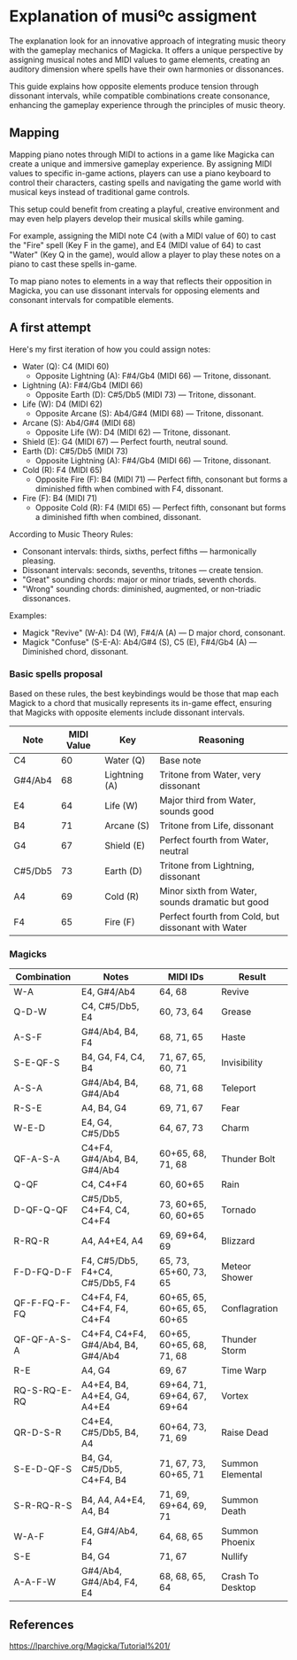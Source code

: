 # Explanation of musiºc assigment

The explanation look for an innovative approach of integrating music theory
with the gameplay mechanics of Magicka.
It offers a unique perspective by assigning musical notes and MIDI values to game elements,
creating an auditory dimension where spells have their own harmonies or dissonances.

This guide explains how opposite elements produce tension through dissonant intervals,
while compatible combinations create consonance,
enhancing the gameplay experience through the principles of music theory.

## Mapping

Mapping piano notes through MIDI to actions in a game like Magicka
can create a unique and immersive gameplay experience.
By assigning MIDI values to specific in-game actions,
players can use a piano keyboard to control their characters, casting spells
and navigating the game world with musical keys instead of traditional game controls.

This setup could benefit from creating a playful, creative environment and may even help players develop their musical skills while gaming.

For example,
assigning the MIDI note C4 (with a MIDI value of 60) to cast the "Fire" spell (Key F in the game),
and E4 (MIDI value of 64) to cast "Water" (Key Q in the game),
would allow a player to play these notes on a piano to cast these spells in-game.

To map piano notes to elements in a way that reflects their opposition in Magicka,
you can use dissonant intervals for opposing elements and consonant intervals for compatible elements.

## A first attempt

Here's my first iteration of how you could assign notes:

- Water (Q): C4 (MIDI 60)
  - Opposite Lightning (A): F#4/Gb4 (MIDI 66) — Tritone, dissonant.
- Lightning (A): F#4/Gb4 (MIDI 66)
  - Opposite Earth (D): C#5/Db5 (MIDI 73) — Tritone, dissonant.
- Life (W): D4 (MIDI 62)
  - Opposite Arcane (S): Ab4/G#4 (MIDI 68) — Tritone, dissonant.
- Arcane (S): Ab4/G#4 (MIDI 68)
  - Opposite Life (W): D4 (MIDI 62) — Tritone, dissonant.
- Shield (E): G4 (MIDI 67) — Perfect fourth, neutral sound.
- Earth (D): C#5/Db5 (MIDI 73)
  - Opposite Lightning (A): F#4/Gb4 (MIDI 66) — Tritone, dissonant.
- Cold (R): F4 (MIDI 65)
  - Opposite Fire (F): B4 (MIDI 71) — Perfect fifth, consonant but forms a diminished fifth when combined with F4, dissonant.
- Fire (F): B4 (MIDI 71)
  - Opposite Cold (R): F4 (MIDI 65) — Perfect fifth, consonant but forms a diminished fifth when combined, dissonant.

According to Music Theory Rules:

- Consonant intervals: thirds, sixths, perfect fifths — harmonically pleasing.
- Dissonant intervals: seconds, sevenths, tritones — create tension.
- "Great" sounding chords: major or minor triads, seventh chords.
- "Wrong" sounding chords: diminished, augmented, or non-triadic dissonances.

Examples:

- Magick "Revive" (W-A): D4 (W), F#4/A (A) — D major chord, consonant.
- Magick "Confuse" (S-E-A): Ab4/G#4 (S), C5 (E), F#4/Gb4 (A) — Diminished chord, dissonant.


### Basic spells proposal

Based on these rules, the best keybindings would be those that map each Magick to a chord that musically represents its in-game effect, ensuring that Magicks with opposite elements include dissonant intervals.

| Note    | MIDI Value | Key           | Reasoning                                          |
|---------|------------|---------------|----------------------------------------------------|
| C4      | 60         | Water (Q)     | Base note                                          |
| G#4/Ab4 | 68         | Lightning (A) | Tritone from Water, very dissonant                 |
| E4      | 64         | Life (W)      | Major third from Water, sounds good                |
| B4      | 71         | Arcane (S)    | Tritone from Life, dissonant                       |
| G4      | 67         | Shield (E)    | Perfect fourth from Water, neutral                 |
| C#5/Db5 | 73         | Earth (D)     | Tritone from Lightning, dissonant                  |
| A4      | 69         | Cold (R)      | Minor sixth from Water, sounds dramatic but good   |
| F4      | 65         | Fire (F)      | Perfect fourth from Cold, but dissonant with Water |

### Magicks

| Combination | Notes                         | MIDI IDs                | Result             |
|-------------|-------------------------------|-------------------------|--------------------|
| W-A         | E4, G#4/Ab4                   | 64, 68                  | Revive             |
| Q-D-W       | C4, C#5/Db5, E4               | 60, 73, 64              | Grease             |
| A-S-F       | G#4/Ab4, B4, F4               | 68, 71, 65              | Haste              |
| S-E-QF-S    | B4, G4, F4, C4, B4            | 71, 67, 65, 60, 71      | Invisibility       |
| A-S-A       | G#4/Ab4, B4, G#4/Ab4          | 68, 71, 68              | Teleport           |
| R-S-E       | A4, B4, G4                    | 69, 71, 67              | Fear               |
| W-E-D       | E4, G4, C#5/Db5               | 64, 67, 73              | Charm              |
| QF-A-S-A    | C4+F4, G#4/Ab4, B4, G#4/Ab4  | 60+65, 68, 71, 68       | Thunder Bolt       |
| Q-QF        | C4, C4+F4                     | 60, 60+65               | Rain               |
| D-QF-Q-QF   | C#5/Db5, C4+F4, C4, C4+F4    | 73, 60+65, 60, 60+65    | Tornado            |
| R-RQ-R      | A4, A4+E4, A4                 | 69, 69+64, 69           | Blizzard           |
| F-D-FQ-D-F  | F4, C#5/Db5, F4+C4, C#5/Db5, F4 | 65, 73, 65+60, 73, 65 | Meteor Shower      |
| QF-F-FQ-F-FQ| C4+F4, F4, C4+F4, F4, C4+F4  | 60+65, 65, 60+65, 65, 60+65 | Conflagration   |
| QF-QF-A-S-A | C4+F4, C4+F4, G#4/Ab4, B4, G#4/Ab4 | 60+65, 60+65, 68, 71, 68 | Thunder Storm |
| R-E         | A4, G4                        | 69, 67                  | Time Warp          |
| RQ-S-RQ-E-RQ| A4+E4, B4, A4+E4, G4, A4+E4  | 69+64, 71, 69+64, 67, 69+64 | Vortex         |
| QR-D-S-R    | C4+E4, C#5/Db5, B4, A4       | 60+64, 73, 71, 69       | Raise Dead        |
| S-E-D-QF-S  | B4, G4, C#5/Db5, C4+F4, B4   | 71, 67, 73, 60+65, 71   | Summon Elemental  |
| S-R-RQ-R-S  | B4, A4, A4+E4, A4, B4        | 71, 69, 69+64, 69, 71   | Summon Death      |
| W-A-F       | E4, G#4/Ab4, F4               | 64, 68, 65              | Summon Phoenix    |
| S-E         | B4, G4                        | 71, 67                  | Nullify           |
| A-A-F-W     | G#4/Ab4, G#4/Ab4, F4, E4     | 68, 68, 65, 64          | Crash To Desktop  |


## References

https://lparchive.org/Magicka/Tutorial%201/
